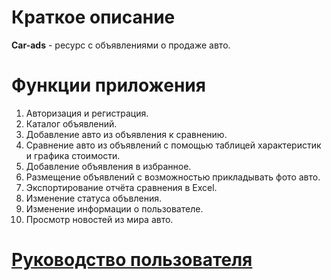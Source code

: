 # **Краткое описание**
**Car-ads** - ресурс с объявлениями о продаже авто.
# **Функции приложения**
1. Авторизация и регистрация.
2. Каталог объявлений.
3. Добавление авто из объявления к сравнению.
4. Сравнение авто из объявлений с помощью таблицей характеристик и графика стоимости.
5. Добавление объявления в избранное.
6. Размещение объявлений с возможностью прикладывать фото авто.
7. Экспортирование отчёта сравнения в Excel.
8. Изменение статуса объвления.
9. Изменение информации о пользователе.
10. Просмотр новостей из мира авто.

# **[Руководство пользователя](https://utmn-my.sharepoint.com/:w:/g/personal/stud0000212991_study_utmn_ru/EZB0ljDpTnRCgHiYu5ixTL0B0jEGgq1fu0MZ_ELC9yN6OQ?e=6gFb1M)**
